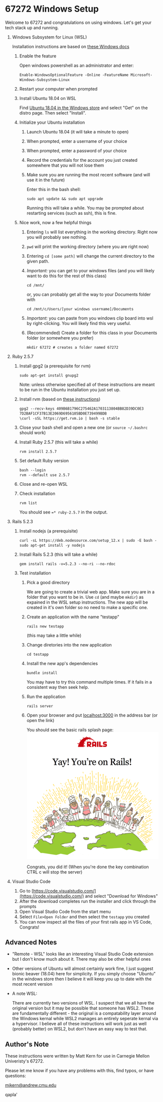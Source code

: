 # 67272 Windows Setup
Welcome to 67272 and congratulations on using windows. Let's get your tech
stack up and running.

1) Windows Subsystem for Linux (WSL)

    Installation instructions are based on [these Windows docs](https://docs.microsoft.com/en-us/windows/wsl/install-win10)

    1) Enable the feature

        Open windows powershell as an administrator and enter:
        ```
        Enable-WindowsOptionalFeature -Online -FeatureName Microsoft-Windows-Subsystem-Linux
        ```

    2) Restart your computer when prompted

    3) Install Ubuntu 18.04 on WSL

        Find [Ubuntu 18.04 in the Windows store](https://www.microsoft.com/store/apps/9N9TNGVNDL3Q)
        and select "Get" on the distro page. Then select "Install".

    4) Initialize your Ubuntu installation

        1) Launch Ubuntu 18.04 (it will take a minute to open)
        2) When prompted, enter a username of your choice
        3) When prompted, enter a password of your choice
        4) Record the credentials for the account you just created somewhere
        that you will not lose them
        5) Make sure you are running the most recent software (and will use
        it in the future)

            Enter this in the bash shell:
            ```
            sudo apt update && sudo apt upgrade
            ```
            Running this will take a while. You may be prompted about restarting
            services (such as ssh), this is fine.

    5) Nice work, now a few helpful things

        1) Entering `ls` will list everything in the working directory. Right
        now you will probably see nothing.
        2) `pwd` will print the working directory (where you are right now)
        3) Entering `cd [some path]` will change the current directory to the
        given path.
        4) *Important:* you can get to your windows files (and you will likely
          want to do this for the rest of this class)

            ```
            cd /mnt/
            ```
            or, you can probably get all the way to your Documents folder with
            ```
            cd /mnt/c/Users/[your windows username]/Documents
            ```

        5) *Important:* you can paste from you windows clip board into wsl by
        right-clicking. You will likely find this very useful.

        6) (Recommended) Create a folder for this class in your Documents
        folder (or somewhere you prefer)

            ```
            mkdir 67272 # creates a folder named 67272
            ```

2) Ruby 2.5.7
    1) Install gpg2 (a prerequisite for rvm)

        ```
        sudo apt-get install gnupg2
        ```
        Note: unless otherwise specified all of these instructions are meant
        to be run in the Ubuntu installation you just set up.

    2) Install rvm (based on [these instructions](https://rvm.io/))

        ```
        gpg2 --recv-keys 409B6B1796C275462A1703113804BB82D39DC0E3 7D2BAF1CF37B13E2069D6956105BD0E739499BDB
        \curl -sSL https://get.rvm.io | bash -s stable
        ```

    3) Close your bash shell and open a new one (or `source ~/.bashrc` should work)

    4) Install Ruby 2.5.7 (this will take a while)

        ```
        rvm install 2.5.7
        ```

    5) Set default Ruby version

        ```
        bash --login
        rvm --default use 2.5.7
        ```

    6) Close and re-open WSL

    7) Check installation

        ```
        rvm list
        ```
        You should see `=* ruby-2.5.7` in the output.

3) Rails 5.2.3
    1) Install nodejs (a prerequisite)

        ```
        curl -sL https://deb.nodesource.com/setup_12.x | sudo -E bash -
        sudo apt-get install -y nodejs
        ```

    2) Install Rails 5.2.3 (this will take a while)

        ```
        gem install rails -v=5.2.3 --no-ri --no-rdoc
        ```

    3) Test installation
        1) Pick a good directory

            We are going to create a trivial web app. Make sure you are in a
            folder that you want to be in. Use `cd` (and maybe `mkdir`) as expained
            in the WSL setup instructions. The new app will be created in it's own
            folder so no need to make a specific one.

        2) Create an application with the name "testapp"

            ```
            rails new testapp
            ```
            (this may take a little while)

        3) Change diretories into the new application

            ```
            cd testapp
            ```

        4) Install the new app's dependencies

            ```
            bundle install
            ```
            You may have to try this command multiple times. If it fails in a
            consistent way then seek help.

        4) Run the application

            ```
            rails server
            ```

        5) Open your browser and put [localhost:3000](localhost:3000) in the
        address bar (or open the link)

            You should see the basic rails splash page:
            ![splash page image](https://github.com/mjkern/67272-Windows-Setup/blob/master/rails_welcome.png?raw=true)

            Congrats, you did it! (When you're done the key combination CTRL c
            will stop the server)

4) Visual Studio Code

    1) Go to [https://code.visualstudio.com/](https://code.visualstudio.com/)
    and select "Download for Windows"
    2) After the download completes run the installer and click through the
    prompts
    3) Open Visual Studio Code from the start menu
    4) Select `File>Open Folder` and then select the `testapp` you created
    5) You can now inspect all the files of your first rails app in VS Code, Congrats!

## Advanced Notes

* "Remote - WSL" looks like an interesting Visual Studio Code extension but I
don't know much about it. There may also be other helpful ones
* Other versions of Ubuntu will almost certainly work fine, I just suggest
bionic beaver (18.04) here for simplicity. If you simply choose "Ubuntu" in
the windows store then I believe it will keep you up to date with the most recent version
* A note WSL:

    There are currently two versions of WSL. I suspect that we all have the
    original version but it may be possible that someone has WSL2. These are
    fundamentally different - the original is a compatability layer around the
    Windows kernal while WSL2 manages an entirely seperate kernal via a
    hypervisor. I believe all of these instructions will work just as well
    (probably better) on WSL2, but don't have an easy way to test that.

## Author's Note

These instructions were written by Matt Kern for use in Carnegie Mellon
Univeristy's 67272.

Please let me know if you have any problems with this, find typos, or have
questions:

mjkern@andrew.cmu.edu

qapla'

